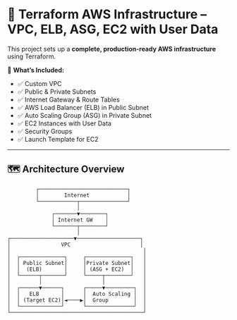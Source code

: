 # 🚀 Terraform AWS Infrastructure – VPC, ELB, ASG, EC2 with User Data

This project sets up a **complete, production-ready AWS infrastructure** using Terraform.

🔧 **What’s Included:**

- ✅ Custom VPC
- ✅ Public & Private Subnets
- ✅ Internet Gateway & Route Tables
- ✅ AWS Load Balancer (ELB) in Public Subnet
- ✅ Auto Scaling Group (ASG) in Private Subnet
- ✅ EC2 Instances with User Data
- ✅ Security Groups
- ✅ Launch Template for EC2

---

## 🗺️ Architecture Overview

             ┌────────────────────────────┐
             │        Internet            │
             └────────────┬───────────────┘
                          │
                  ┌───────▼────────┐
                  │ Internet GW    │
                  └───────┬────────┘
                          │
    ┌────────────────────▼────────────────────┐
    │                VPC                      │
    │                                          │
    │  ┌──────────────┐     ┌──────────────┐   │
    │  │ Public Subnet│     │Private Subnet│   │
    │  │  (ELB)       │     │ (ASG + EC2)  │   │
    │  └──────┬───────┘     └─────┬────────┘   │
    │         │                   │            │
    │  ┌──────▼──────┐      ┌─────▼─────────┐  │
    │  │   ELB       │      │  Auto Scaling │  │
    │  │ (Target EC2)│◄────▶│  Group        │  │
    │  └─────────────┘      └───────────────┘  │
    └──────────────────────────────────────────┘
